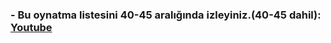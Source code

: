
<h3> - Bu oynatma listesini 40-45 aralığında izleyiniz.(40-45 dahil): 
  <a href="https://www.youtube.com/watch?v=7PJ6YCX52XA&list=PLqG356ExoxZUGwbqoJEKSMnaxVJe4Uvf8&index=41">Youtube</a> </h3>
